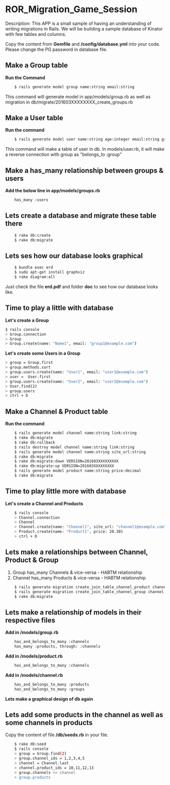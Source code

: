 # ROR_Migration_Game_Session

Description: This APP is a small sample of having an understanding of writing migrations in Rails. We will be building a sample database of Kinator with few tables and columns.

Copy the content from **Gemfile** and **/config/database.yml** into your code. Please change the PG password in database file.

## Make a Group table

**Run the Command**
```sh
	$ rails generate model group name:string email:string
```
This command will generate model in app/models/group.rb as well as migration in db/migrate/201603XXXXXXXX_create_groups.rb

## Make a User table

**Run the command**

```sh
	$ rails generate model user name:string age:integer email:string groups:references
```
This command will make a table of user in db. In models/user.rb, it will make a reverse connection with group as "belongs_to :group"

## Make a has_many relationship between groups & users

**Add the below line in app/models/groups.rb**
```sh
	has_many :users
```

## Lets create a database and migrate these table there

```sh
	$ rake db:create
	$ rake db:migrate
```

## Lets ses how our database looks graphical

```sh
	$ bundle exec erd
 	$ sudo apt-get install graphviz
 	$ rake diagram:all
```
Just check the file **erd.pdf** and folder **doc** to see how our database looks like.

## Time to play a little with database

**Let's create a Group**

```sh
$ rails console
> Group.connection
> Group
> Group.create(name: "Name1", email: "group1@example.com")
```

**Let's create some Users in a Group**

```sh
> group = Group.first
> group.methods.sort
> group.users.create(name: "User1", email: "user1@example.com")
> user =  User.first
> group.users.create(name: "User2", email: "user2@example.com")
> User.find(2)
> group.users
> ctrl + D
```

## Make a Channel & Product table

**Run the command**

```sh
	$ rails generate model channel name:string link:string
	$ rake db:migrate
	$ rake db:rollback
	$ rails destroy model channel name:string link:string
	$ rails generate model channel name:string site_url:string
	$ rake db:migrate
	$ rake db:migrate:down VERSION=201603XXXXXXXXX
	$ rake db:migrate:up VERSION=201603XXXXXXXXX
	$ rails generate model product name:string price:decimal
	$ rake db:migrate
```

## Time to play little more with database

**Let's create a Channel and Products**

```sh
	$ rails console
	> Channel.connection
	> Channel
	> Channel.create(name: "Channel1", site_url: "channel1@example.com")
	> Product.create(name: "Product1", price: 20.30)
	> ctrl + D
```

## Lets make a relationships between Channel, Product & Group
1. Group has_many Channels & vice-versa - HABTM relationship
2. Channel has_many Products & vice-versa - HABTM relationship

```sh
	$ rails generate migration create_join_table_channel_product channel product 
	$ rails generate migration create_join_table_channel_group channel group 
	$ rake db:migrate
```

## Lets make a relationship of models in their respective files

**Add in /models/group.rb**
```sh
	has_and_belongs_to_many :channels
	has_many :products, through: :channels
```

**Add in /models/product.rb**
```sh
	has_and_belongs_to_many :channels
```

**Add in /models/channel.rb**
```sh
	has_and_belongs_to_many :products
	has_and_belongs_to_many :groups
```
**Lets make a graphical design of db again**

## Lets add some products in the channel as well as some channels in products

Copy the content of file **/db/seeds.rb** in your file. 

```sh
	$ rake db:seed
	$ rails console
	> group = Group.find(2)
	> group.channel_ids = 1,2,3,4,5
	> channel = Channel.last
	> channel.product_ids = 10,11,12,13
	> group.channels << channel
	> group.products
```